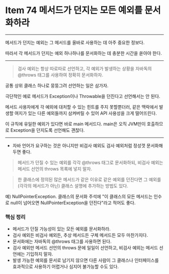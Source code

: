# Item 74 메서드가 던지는 모든 예외를 문서화하라

--------------------------------------------

메서드가 던지는 예외는 그 메서드를 올바로 사용하는 데 아주 중요한 정보다. 

따라서 각 메서드가 던지는 예외 하나하나를 문서화하는 데 충분한 시간을 쏟아야 한다. 

<hr>

>  검사 예외는 항상 따로따로 선언하고, 각 예외가 발생하는 상황을 자바독의 @throws 태그를 사용하여 정확히 문서화하자.

공통 상위 클래스 하나로 뭉뚱그려 선언하는 일은 삼가자. 

극단적인 예로 메서드가 Exception이나 Throwable을 던진다고 선언해서는 안 된다. 

메서드 사용자에게 각 예외에 대처할 수 있는 힌트를 주지 못할뿐더러, 같은 맥락에서 발생할 여지가 있는 다른 예외들까지 삼켜버릴 수 있어 API 사용성을 크게 떨어뜨린다. 

이 규칙에 유일한 예외가 있다면 바로 main 메서드다. main은 오직 JVM만이 호출하므로 Exception을 던지도록 선언해도 괜찮다. 

<hr>

* 자바 언어가 요구하는 것은 아니지만 비검사 예외도 검사 예외처럼 정성껏 문서화해두면 좋다.


> 메서드가 던질 수 있는 예외를 각각 @throws 태그로 문서화하되, 비검사 예외는 메서드 선언의 throws 목록에 넣지 말자.


> 한 클래스에 정의된 많은 메서드가 같은 이유로 같은 예외를 던진다면 그 예외를 (각각의 메서드가 아닌) 클래스 설명에 추가하는 방법도 있다. 

예) NullPointerException. 클래스의 문서화 주석에  "이 클래스의 모든 메서드는 인수로 null이 넘어오면 NullPointerException을 던진다"라고 적어도 좋다.  



### 핵심 정리
- 메서드가 던질 가능성이 있는 모든 예외를 문서화하라.
- 검사 예외든 비검사 예외든, 추상 메서드든 구체 메서드든 모두 마찬가지다. 
- 문서화에는 자바독의 @throws 태그를 사용하면 된다. 
- 검사 예외만 메서드 선언의 throws 문에 일일이 선언하고, 비검사 예외는 메서드 선언에는 기입하지 말자. 
- 발생 가능한 예외를 문서로 남기지 않으면 다른 사람이 그 클래스나 인터페이스를 효과적으로 사용하기 어렵거나 심지어 불가능할 수도 있다. 
